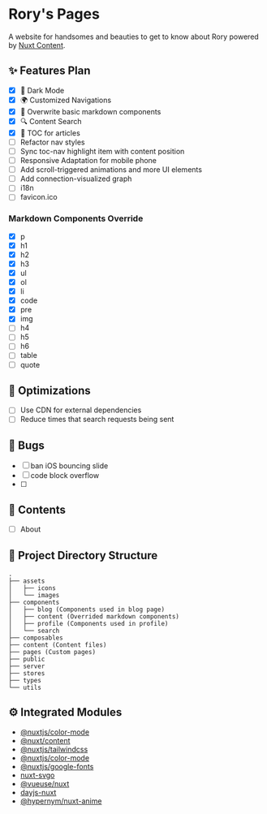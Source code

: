 # Rory's Pages

A website for handsomes and beauties to get to know about Rory powered by [Nuxt Content](https://content.nuxt.com/).

## ✨ Features Plan

- [x] 🌛 Dark Mode
- [x] 🌍 Customized Navigations
- [x] 🔧 Overwrite basic markdown components
- [x] 🔍 Content Search
- [x] 📄 TOC for articles
- [ ] Refactor nav styles
- [ ] Sync toc-nav highlight item with content position
- [ ] Responsive Adaptation for mobile phone
- [ ] Add scroll-triggered animations and more UI elements
- [ ] Add connection-visualized graph
- [ ] i18n
- [ ] favicon.ico

### Markdown Components Override

- [x] p
- [x] h1
- [x] h2
- [x] h3
- [x] ul
- [x] ol
- [x] li
- [x] code
- [x] pre
- [x] img
- [ ] h4
- [ ] h5
- [ ] h6
- [ ] table
- [ ] quote

## 🚀 Optimizations

- [ ] Use CDN for external dependencies
- [ ] Reduce times that search requests being sent

## 🐛 Bugs

- [ ] ban iOS bouncing slide
- [ ] code block overflow
- [ ] 

## 📄 Contents

- [ ] About

## 📁 Project Directory Structure
```
.
├── assets
│   ├── icons
│   └── images
├── components
│   ├── blog (Components used in blog page)
│   ├── content (Overrided markdown components)
│   ├── profile (Components used in profile)
│   └── search
├── composables
├── content (Content files)
├── pages (Custom pages)
├── public
├── server
├── stores
├── types
└── utils
```

## ⚙️ Integrated Modules

- [@nuxtjs/color-mode](https://nuxt.com/modules/color-mode)
- [@nuxt/content](https://content.nuxt.com/)
- [@nuxtjs/tailwindcss](https://tailwindcss.nuxtjs.org/)
- [@nuxtjs/color-mode](https://color-mode.nuxtjs.org/)
- [@nuxtjs/google-fonts](https://google-fonts.nuxtjs.org/)
- [nuxt-svgo](https://nuxt.com/modules/nuxt-svgo)
- [@vueuse/nuxt](https://vueuse.org/nuxt/README.html)
- [dayjs-nuxt](https://nuxt.com/modules/dayjs)
- [@hypernym/nuxt-anime](https://nuxt.com/modules/animejs)